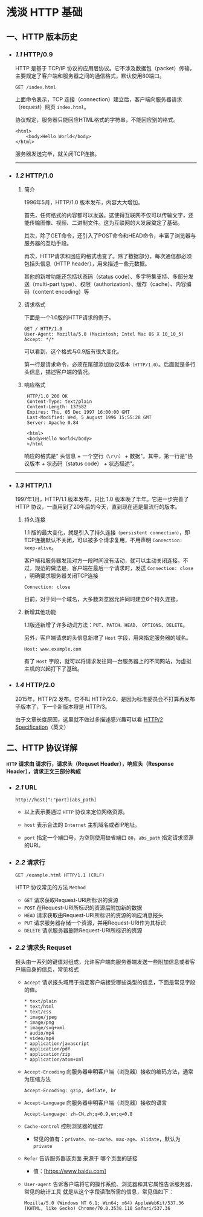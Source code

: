 # 浅淡 HTTP 基础

## 一、HTTP 版本历史

* ### ***1.1*** HTTP/0.9

    HTTP 是基于 TCP/IP 协议的应用层协议。它不涉及数据包（packet）传输，主要规定了客户端和服务器之间的通信格式，默认使用80端口。

    ` GET /index.html `
    
    上面命令表示，TCP 连接（connection）建立后，客户端向服务器请求（request）网页 ` index.html `。
    
    协议规定，服务器只能回应HTML格式的字符串，不能回应别的格式。

    ```
    <html>
        <body>Hello World</body>
    </html>
    ```
    服务器发送完毕，就关闭TCP连接。
    
    ---
* ### ***1.2*** HTTP/1.0

    1. 简介

    
        1996年5月，HTTP/1.0 版本发布，内容大大增加。

        首先，任何格式的内容都可以发送。这使得互联网不仅可以传输文字，还能传输图像、视频、二进制文件。这为互联网的大发展奠定了基础。

        其次，除了GET命令，还引入了POST命令和HEAD命令，丰富了浏览器与服务器的互动手段。

        再次，HTTP请求和回应的格式也变了。除了数据部分，每次通信都必须包括头信息（HTTP header），用来描述一些元数据。

        其他的新增功能还包括状态码（status code）、多字符集支持、多部分发送（multi-part type）、权限（authorization）、缓存（cache）、内容编码（content encoding）等

    2. 请求格式

        下面是一个1.0版的HTTP请求的例子。

        ```
        GET / HTTP/1.0
        User-Agent: Mozilla/5.0 (Macintosh; Intel Mac OS X 10_10_5)
        Accept: */*
         ```

        可以看到，这个格式与0.9版有很大变化。

        第一行是请求命令，必须在尾部添加协议版本`（HTTP/1.0）`。后面就是多行头信息，描述客户端的情况。

    3. 响应格式
            
            HTTP/1.0 200 OK 
            Content-Type: text/plain
            Content-Length: 137582
            Expires: Thu, 05 Dec 1997 16:00:00 GMT
            Last-Modified: Wed, 5 August 1996 15:55:28 GMT
            Server: Apache 0.84

            <html>
            <body>Hello World</body>
            </html

        响应的格式是" 头信息 + 一个空行`（\r\n）` + 数据"。其中，第一行是"协议版本 + 状态码（status code） + 状态描述"。

    ---
* ### ***1.3*** HTTP/1.1

    1997年1月，HTTP/1.1 版本发布，只比 1.0 版本晚了半年。它进一步完善了 HTTP 协议，一直用到了20年后的今天，直到现在还是最流行的版本。

    1. 持久连接

        1.1 版的最大变化，就是引入了持久连接`（persistent connection）`，即TCP连接默认不关闭，可以被多个请求复用，不用声明 `Connection: keep-alive`。

        客户端和服务器发现对方一段时间没有活动，就可以主动关闭连接。不过，规范的做法是，客户端在最后一个请求时，发送 `Connection: close `，明确要求服务器关闭TCP连接

        ```
        Connection: close
        ```
        
        目前，对于同一个域名，大多数浏览器允许同时建立6个持久连接。
    
    2. 新增其他功能

        1.1版还新增了许多动词方法：`PUT`、`PATCH、HEAD`、 `OPTIONS`、`DELETE`。

        另外，客户端请求的头信息新增了 `Host` 字段，用来指定服务器的域名。

        ```
        Host: www.example.com
        ```

        有了 `Host` 字段，就可以将请求发往同一台服务器上的不同网站，为虚拟主机的兴起打下了基础。
* ### ***1.4*** HTTP/2.0 
    2015年，HTTP/2 发布。它不叫 HTTP/2.0，是因为标准委员会不打算再发布子版本了，下一个新版本将是 HTTP/3。 
    
    由于文章长度原因，这里就不做过多描述感兴趣可以看 [HTTP/2 Specification](https://http2.github.io/http2-spec/)（英文）

## 二、HTTP 协议详解

**`HTTP` 请求由 请求行，请求头（Requset Header），响应头（Response Header），请求正文三部分构成**

* ### ***2.1*** URL
    ```
    http://host[":"port][abs_path]
    ```
    * 以上表示要通过 `HTTP` 协议来定位网络资源。
    
    * `host` 表示合法的 `Internet` 主机域名或者IP地址。
    
    * `port` 指定一个端口号，为空则使用缺省端口 `80`，`abs_path` 指定请求资源的URI。
* ### ***2.2*** 请求行

    ```
    GET /example.html HTTP/1.1 (CRLF)
    ```

    HTTP 协议常见的方法 `Method`

    * `GET` 请求获取Request-URI所标识的资源
    * `POST` 在Request-URI所标识的资源后附加新的数据
    * `HEAD` 请求获取由Request-URI所标识的资源的响应消息报头
    * `PUT` 请求服务器存储一个资源，并用Request-URI作为其标识
    * `DELETE` 请求服务器删除Request-URI所标识的资源

* ### ***2.2*** 请求头  Requset


    报头由一系列的键值对组成，允许客户端向服务器端发送一些附加信息或者客户端自身的信息，常见格式

    * `Accept` 请求报头域用于指定客户端接受哪些类型的信息，下面是常见字段的值。

        ```
        * text/plain
        * text/html
        * text/css
        * image/jpeg
        * image/png
        * image/svg+xml
        * audio/mp4
        * video/mp4
        * application/javascript
        * application/pdf
        * application/zip
        * application/atom+xml
        ```
    * `Accept-Encoding`  向服务器申明客户端（浏览器）接收的编码方法，通常为压缩方法
        ```
        Accept-Encoding: gzip, deflate, br
        ```
    * `Accept-Language` 向服务器申明客户端（浏览器）接收的语言
        ```
        Accept-Language: zh-CN,zh;q=0.9,en;q=0.8
        ```
    * `Cache-control` 控制浏览器的缓存
        * 常见的值有：`private`、`no-cache`、`max-age`、`alidate`，默认为 `private`
    * `Refer` 告诉服务器该页面 来源于 哪个页面的链接
        * 值：[https://www.baidu.com]
    * `User-agent` 告诉客户端将它的操作系统、浏览器和其它属性告诉服务器，常见的统计工具 就是从这个字段读取所需的信息，常见值如下：
        ```
        Mozilla/5.0 (Windows NT 6.1; Win64; x64) AppleWebKit/537.36 (KHTML, like Gecko) Chrome/70.0.3538.110 Safari/537.36
        ```